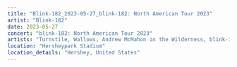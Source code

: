 ```yaml
---
title: "Blink-182_2023-05-27_blink-182: North American Tour 2023"
artist: "Blink-182"
date: 2023-05-27
concert: "blink-182: North American Tour 2023"
artists: "Turnstile, Wallows, Andrew McMahon in the Wilderness, blink-182, Bleachers, Beach Bunny"
location: "Hersheypark Stadium"
location_details: "Hershey, United States"
---
```

